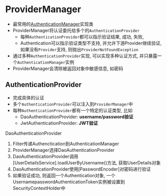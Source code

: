 # ProviderManager

- 最常用的[AuthenticationManager](SpringSecurity_AuthenticationManager_Interface.md)实现类
- ProviderManager将认证委托给多个的`AuthenticationProvider`
  - 每种`AuthenticationProvider`都可以指示验证结果, 成功, 失败, 
  - Authentication可以指示验证类型不支持, 并允许下游Provider继续验证, 如果没有`Provider`支持, 则抛出`ProviderNotFoundException`
- 通过多种`AuthenticationProvider`实现, 可以实现多种认证方式, 并只暴露一个`AuthenticationManager`实例
- ProviderManager会清除被返回对象中敏感信息, 如密码 

## AuthenticationProvider

- 完成具体的认证
- 多个`AuthenticationProvider`可以注入到`ProviderManager`中
- 每种`AuthenticationProvider`都有一个特定的认证类型, 比如
  - DaoAuthenticationProvider: **username/password验证**
  - JwtAuthenticationProvider: **JWT验证**

DaoAuthenticationProvider

1. Filter传递Authenctication到AuthenticationManager
2. ProviderManager选择DaoAuthenticationProvider
3. DaoAuthenticationProvider调用[UserDetailsService].loadUserByUsername()方法, 获取UserDetails对象
4. DaoAuthenticationProvider使用[PasswordEncoder]对密码进行验证
5. 如果验证成功, 则返回一个Authentication对象, 一个UsernamepasswordAuthenticationToken实例被设置到SecurityContextHolder中

